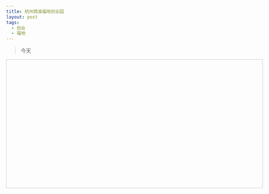 ```yaml
---
title: 杭州西溪福地创业园 
layout: post
tags:
  - 创业
  - 福地 
---
```


>  今天

<div style="width:697px;height:350px;border:#ccc solid 1px;" id="dituContent"></div>

<script type="text/javascript">
    //创建和初始化地图函数：
    function initMap(){
        createMap();//创建地图
        setMapEvent();//设置地图事件
        addMapControl();//向地图添加控件
        addMarker();//向地图中添加marker
    }
    
    //创建地图函数：
    function createMap(){
        var map = new BMap.Map("dituContent");//在百度地图容器中创建一个地图
        var point = new BMap.Point(120.101986,30.266589);//定义一个中心点坐标
        map.centerAndZoom(point,16);//设定地图的中心点和坐标并将地图显示在地图容器中
        window.map = map;//将map变量存储在全局
    }
    
    //地图事件设置函数：
    function setMapEvent(){
        map.enableDragging();//启用地图拖拽事件，默认启用(可不写)
        map.enableScrollWheelZoom();//启用地图滚轮放大缩小
        map.enableDoubleClickZoom();//启用鼠标双击放大，默认启用(可不写)
        map.enableKeyboard();//启用键盘上下左右键移动地图
    }
    
    //地图控件添加函数：
    function addMapControl(){
        //向地图中添加缩放控件
    var ctrl_nav = new BMap.NavigationControl({anchor:BMAP_ANCHOR_TOP_LEFT,type:BMAP_NAVIGATION_CONTROL_LARGE});
    map.addControl(ctrl_nav);
        //向地图中添加缩略图控件
    var ctrl_ove = new BMap.OverviewMapControl({anchor:BMAP_ANCHOR_BOTTOM_RIGHT,isOpen:1});
    map.addControl(ctrl_ove);
        //向地图中添加比例尺控件
    var ctrl_sca = new BMap.ScaleControl({anchor:BMAP_ANCHOR_BOTTOM_LEFT});
    map.addControl(ctrl_sca);
    }
    
    //标注点数组
    var markerArr = [{title:"西溪福地创业园",content:"西溪路628号",point:"120.102062|30.2668",isOpen:0,icon:{w:21,h:21,l:0,t:0,x:6,lb:5}}
         ];
    //创建marker
    function addMarker(){
        for(var i=0;i<markerArr.length;i++){
            var json = markerArr[i];
            var p0 = json.point.split("|")[0];
            var p1 = json.point.split("|")[1];
            var point = new BMap.Point(p0,p1);
            var iconImg = createIcon(json.icon);
            var marker = new BMap.Marker(point,{icon:iconImg});
            var iw = createInfoWindow(i);
            var label = new BMap.Label(json.title,{"offset":new BMap.Size(json.icon.lb-json.icon.x+10,-20)});
            marker.setLabel(label);
            map.addOverlay(marker);
            label.setStyle({
                        borderColor:"#808080",
                        color:"#333",
                        cursor:"pointer"
            });
            
            (function(){
                var index = i;
                var _iw = createInfoWindow(i);
                var _marker = marker;
                _marker.addEventListener("click",function(){
                    this.openInfoWindow(_iw);
                });
                _iw.addEventListener("open",function(){
                    _marker.getLabel().hide();
                })
                _iw.addEventListener("close",function(){
                    _marker.getLabel().show();
                })
                label.addEventListener("click",function(){
                    _marker.openInfoWindow(_iw);
                })
                if(!!json.isOpen){
                    label.hide();
                    _marker.openInfoWindow(_iw);
                }
            })()
        }
    }
    //创建InfoWindow
    function createInfoWindow(i){
        var json = markerArr[i];
        var iw = new BMap.InfoWindow("<b class='iw_poi_title' title='" + json.title + "'>" + json.title + "</b><div class='iw_poi_content'>"+json.content+"</div>");
        return iw;
    }
    //创建一个Icon
    function createIcon(json){
        var icon = new BMap.Icon("http://app.baidu.com/map/images/us_mk_icon.png", new BMap.Size(json.w,json.h),{imageOffset: new BMap.Size(-json.l,-json.t),infoWindowOffset:new BMap.Size(json.lb+5,1),offset:new BMap.Size(json.x,json.h)})
        return icon;
    }
    
    initMap();//创建和初始化地图
</script>
